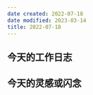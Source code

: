 ```yaml
---
date created: 2022-07-18
date modified: 2023-03-14
title: 2022-07-18
---
```


## 今天的工作日志

## 今天的灵感或闪念
